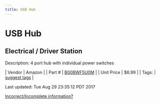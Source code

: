 ```yaml
---
title: USB Hub
---
```


# USB Hub
## Electrical / Driver Station
Description: 	4 port hub with individual power switches 

| Vendor | Amazon | 
| Part # | [B00BWF5U0M](http://www.amazon.com/Sabrent-4-Port-Individual-Switches-HB-UMLS/dp/B00BWF5U0M?ie=UTF8&psc=1&redirect=true&ref_=oh_aui_detailpage_o05_s00) | 
| Unit Price | $6.99 | 
| Tags: | [suggest tags](https://docs.google.com/forms/d/e/1FAIpQLSeWyY8v3RgOty-MyWmh9U0iivNYN_molChYyS-0U-o-kOAv_g/viewform) | 

Last updated: Tue Aug 29 23:35:12 PDT 2017

 [Incorrect/Incomplete information?](https://docs.google.com/forms/d/e/1FAIpQLSeWyY8v3RgOty-MyWmh9U0iivNYN_molChYyS-0U-o-kOAv_g/viewform)